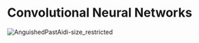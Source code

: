 # Convolutional Neural Networks

![AnguishedPastAidi-size_restricted](https://user-images.githubusercontent.com/85587286/191126289-25149b7c-1e59-4968-80c6-44fe92f86c56.gif)
